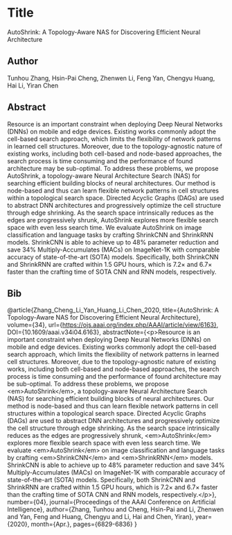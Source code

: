 # Title
AutoShrink: A Topology-Aware NAS for Discovering Efficient Neural Architecture

## Author
Tunhou Zhang, Hsin-Pai Cheng, Zhenwen Li, Feng Yan, Chengyu Huang, Hai Li, Yiran Chen

## Abstract
Resource is an important constraint when deploying Deep Neural Networks (DNNs) on mobile and edge devices. Existing works commonly adopt the cell-based search approach, which limits the flexibility of network patterns in learned cell structures. Moreover, due to the topology-agnostic nature of existing works, including both cell-based and node-based approaches, the search process is time consuming and the performance of found architecture may be sub-optimal. To address these problems, we propose AutoShrink, a topology-aware Neural Architecture Search (NAS) for searching efficient building blocks of neural architectures. Our method is node-based and thus can learn flexible network patterns in cell structures within a topological search space. Directed Acyclic Graphs (DAGs) are used to abstract DNN architectures and progressively optimize the cell structure through edge shrinking. As the search space intrinsically reduces as the edges are progressively shrunk, AutoShrink explores more flexible search space with even less search time. We evaluate AutoShrink on image classification and language tasks by crafting ShrinkCNN and ShrinkRNN models. ShrinkCNN is able to achieve up to 48% parameter reduction and save 34% Multiply-Accumulates (MACs) on ImageNet-1K with comparable accuracy of state-of-the-art (SOTA) models. Specifically, both ShrinkCNN and ShrinkRNN are crafted within 1.5 GPU hours, which is 7.2× and 6.7× faster than the crafting time of SOTA CNN and RNN models, respectively.

## Bib
@article{Zhang_Cheng_Li_Yan_Huang_Li_Chen_2020, title={AutoShrink: A Topology-Aware NAS for Discovering Efficient Neural Architecture}, volume={34}, url={https://ojs.aaai.org/index.php/AAAI/article/view/6163}, DOI={10.1609/aaai.v34i04.6163}, abstractNote={&lt;p&gt;Resource is an important constraint when deploying Deep Neural Networks (DNNs) on mobile and edge devices. Existing works commonly adopt the cell-based search approach, which limits the flexibility of network patterns in learned cell structures. Moreover, due to the topology-agnostic nature of existing works, including both cell-based and node-based approaches, the search process is time consuming and the performance of found architecture may be sub-optimal. To address these problems, we propose &lt;em&gt;AutoShrink&lt;/em&gt;, a topology-aware Neural Architecture Search (NAS) for searching efficient building blocks of neural architectures. Our method is node-based and thus can learn flexible network patterns in cell structures within a topological search space. Directed Acyclic Graphs (DAGs) are used to abstract DNN architectures and progressively optimize the cell structure through edge shrinking. As the search space intrinsically reduces as the edges are progressively shrunk, &lt;em&gt;AutoShrink&lt;/em&gt; explores more flexible search space with even less search time. We evaluate &lt;em&gt;AutoShrink&lt;/em&gt; on image classification and language tasks by crafting &lt;em&gt;ShrinkCNN&lt;/em&gt; and &lt;em&gt;ShrinkRNN&lt;/em&gt; models. ShrinkCNN is able to achieve up to 48% parameter reduction and save 34% Multiply-Accumulates (MACs) on ImageNet-1K with comparable accuracy of state-of-the-art (SOTA) models. Specifically, both ShrinkCNN and ShrinkRNN are crafted within 1.5 GPU hours, which is 7.2× and 6.7× faster than the crafting time of SOTA CNN and RNN models, respectively.&lt;/p&gt;}, number={04}, journal={Proceedings of the AAAI Conference on Artificial Intelligence}, author={Zhang, Tunhou and Cheng, Hsin-Pai and Li, Zhenwen and Yan, Feng and Huang, Chengyu and Li, Hai and Chen, Yiran}, year={2020}, month={Apr.}, pages={6829-6836} }